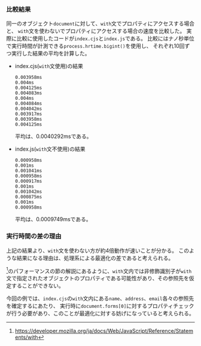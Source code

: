 ### 比較結果

同一のオブジェクト`document`に対して、`with`文でプロパティにアクセスする場合と、
`with`文を使わないでプロパティにアクセスする場合の速度を比較した。
実際に比較に使用したコードが`index.cjs`と`index.js`である。
比較にはナノ秒単位で実行時間が計測できる`process.hrtime.bigint()`を使用し、
それぞれ10回ずつ実行した結果の平均を計算した。

- index.cjs(`with`文使用)の結果

  ```
  0.003958ms
  0.004ms
  0.004125ms
  0.004083ms
  0.004ms
  0.004084ms
  0.004042ms
  0.003917ms
  0.003958ms
  0.004125ms
  ```

  平均は、0.0040292msである。

- index.js(`with`文不使用)の結果

  ```
  0.000958ms
  0.001ms
  0.001041ms
  0.000958ms
  0.000917ms
  0.001ms
  0.001042ms
  0.000875ms
  0.001ms
  0.000958ms
  ```

  平均は、0.0009749msである。

### 実行時間の差の理由

上記の結果より、`with`文を使わない方が約4倍動作が速いことが分かる。
このような結果になる理由は、処理系による最適化の差であると考えられる。

[^1]のパフォーマンスの節の解説にあるように、`with`文内では非修飾識別子が`with`文で指定されたオブジェクトのプロパティである可能性があり、その参照先を仮定することができない。

今回の例では、`index.cjs`の`with`文内にある`name`、`address`、`email`各々の参照先を確定するにあたり、 実行時に`document.forms[0]`に対するプロパティチェックが行う必要があり、このことが最適化に対する妨げになっていると考えられる。

[^1]: https://developer.mozilla.org/ja/docs/Web/JavaScript/Reference/Statements/with
